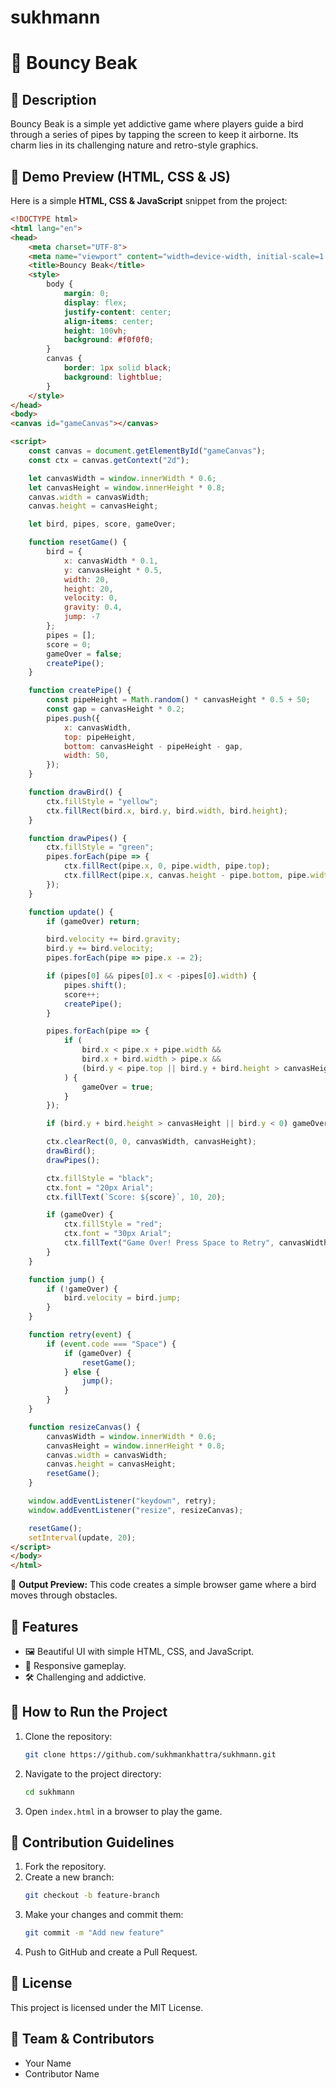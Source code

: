 # sukhmann
# 🌟 Bouncy Beak

## 📌 Description
Bouncy Beak is a simple yet addictive game where players guide a bird through a series of pipes by tapping the screen to keep it airborne. Its charm lies in its challenging nature and retro-style graphics.

## 🎨 Demo Preview (HTML, CSS & JS)
Here is a simple **HTML, CSS & JavaScript** snippet from the project:

```html
<!DOCTYPE html>
<html lang="en">
<head>
    <meta charset="UTF-8">
    <meta name="viewport" content="width=device-width, initial-scale=1.0">
    <title>Bouncy Beak</title>
    <style>
        body {
            margin: 0;
            display: flex;
            justify-content: center;
            align-items: center;
            height: 100vh;
            background: #f0f0f0;
        }
        canvas {
            border: 1px solid black;
            background: lightblue;
        }
    </style>
</head>
<body>
<canvas id="gameCanvas"></canvas>

<script>
    const canvas = document.getElementById("gameCanvas");
    const ctx = canvas.getContext("2d");

    let canvasWidth = window.innerWidth * 0.6;
    let canvasHeight = window.innerHeight * 0.8;
    canvas.width = canvasWidth;
    canvas.height = canvasHeight;

    let bird, pipes, score, gameOver;

    function resetGame() {
        bird = { 
            x: canvasWidth * 0.1, 
            y: canvasHeight * 0.5, 
            width: 20, 
            height: 20, 
            velocity: 0, 
            gravity: 0.4, 
            jump: -7 
        };
        pipes = [];
        score = 0;
        gameOver = false;
        createPipe();
    }

    function createPipe() {
        const pipeHeight = Math.random() * canvasHeight * 0.5 + 50;
        const gap = canvasHeight * 0.2;
        pipes.push({
            x: canvasWidth,
            top: pipeHeight,
            bottom: canvasHeight - pipeHeight - gap,
            width: 50,
        });
    }

    function drawBird() {
        ctx.fillStyle = "yellow";
        ctx.fillRect(bird.x, bird.y, bird.width, bird.height);
    }

    function drawPipes() {
        ctx.fillStyle = "green";
        pipes.forEach(pipe => {
            ctx.fillRect(pipe.x, 0, pipe.width, pipe.top);
            ctx.fillRect(pipe.x, canvas.height - pipe.bottom, pipe.width, pipe.bottom);
        });
    }

    function update() {
        if (gameOver) return;

        bird.velocity += bird.gravity;
        bird.y += bird.velocity;
        pipes.forEach(pipe => pipe.x -= 2);

        if (pipes[0] && pipes[0].x < -pipes[0].width) {
            pipes.shift();
            score++;
            createPipe();
        }

        pipes.forEach(pipe => {
            if (
                bird.x < pipe.x + pipe.width &&
                bird.x + bird.width > pipe.x &&
                (bird.y < pipe.top || bird.y + bird.height > canvasHeight - pipe.bottom)
            ) {
                gameOver = true;
            }
        });

        if (bird.y + bird.height > canvasHeight || bird.y < 0) gameOver = true;

        ctx.clearRect(0, 0, canvasWidth, canvasHeight);
        drawBird();
        drawPipes();

        ctx.fillStyle = "black";
        ctx.font = "20px Arial";
        ctx.fillText(`Score: ${score}`, 10, 20);

        if (gameOver) {
            ctx.fillStyle = "red";
            ctx.font = "30px Arial";
            ctx.fillText("Game Over! Press Space to Retry", canvasWidth / 4, canvasHeight / 2);
        }
    }

    function jump() {
        if (!gameOver) {
            bird.velocity = bird.jump;
        }
    }

    function retry(event) {
        if (event.code === "Space") {
            if (gameOver) {
                resetGame();
            } else {
                jump();
            }
        }
    }

    function resizeCanvas() {
        canvasWidth = window.innerWidth * 0.6;
        canvasHeight = window.innerHeight * 0.8;
        canvas.width = canvasWidth;
        canvas.height = canvasHeight;
        resetGame();
    }

    window.addEventListener("keydown", retry);
    window.addEventListener("resize", resizeCanvas);

    resetGame();
    setInterval(update, 20);
</script>
</body>
</html>
```

📌 **Output Preview:** This code creates a simple browser game where a bird moves through obstacles.

## 🔹 Features
- 🖼️ Beautiful UI with simple HTML, CSS, and JavaScript.
- 🚀 Responsive gameplay.
- 🛠️ Challenging and addictive.

## 🚀 How to Run the Project
1. Clone the repository:
    ```bash
    git clone https://github.com/sukhmankhattra/sukhmann.git
    ```
2. Navigate to the project directory:
    ```bash
    cd sukhmann
    ```
3. Open `index.html` in a browser to play the game.

## 🤝 Contribution Guidelines
1. Fork the repository.
2. Create a new branch:
    ```bash
    git checkout -b feature-branch
    ```
3. Make your changes and commit them:
    ```bash
    git commit -m "Add new feature"
    ```
4. Push to GitHub and create a Pull Request.

## 📜 License
This project is licensed under the MIT License.

## 👥 Team & Contributors
- Your Name
- Contributor Name


